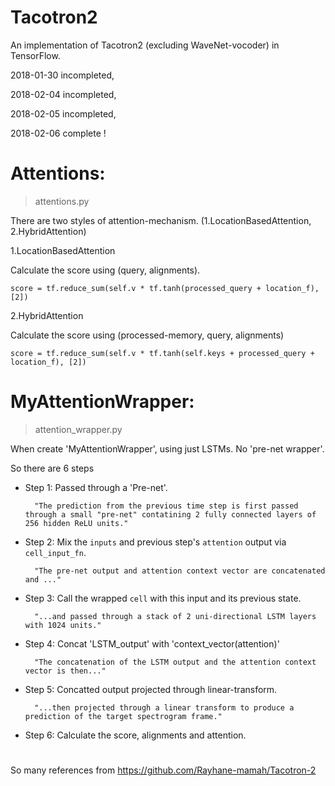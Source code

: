 # Tacotron2

An implementation of Tacotron2 (excluding WaveNet-vocoder) in TensorFlow.

2018-01-30 incompleted,

2018-02-04 incompleted,

2018-02-05 incompleted,

2018-02-06 complete !

# Attentions:
> attentions.py

There are two styles of attention-mechanism. (1.LocationBasedAttention, 2.HybridAttention)

1.LocationBasedAttention

Calculate the score using (query, alignments).

    score = tf.reduce_sum(self.v * tf.tanh(processed_query + location_f), [2])

2.HybridAttention

Calculate the score using (processed-memory, query, alignments)

    score = tf.reduce_sum(self.v * tf.tanh(self.keys + processed_query + location_f), [2])
		
# MyAttentionWrapper:

> attention_wrapper.py

When create 'MyAttentionWrapper', using just LSTMs. No 'pre-net wrapper'.

So there are 6 steps
- Step 1: Passed through a 'Pre-net'.

		"The prediction from the previous time step is first passed through a small "pre-net" contatining 2 fully connected layers of 256 hidden ReLU units."
- Step 2: Mix the `inputs` and previous step's `attention` output via `cell_input_fn`.

 		"The pre-net output and attention context vector are concatenated and ..."
- Step 3: Call the wrapped `cell` with this input and its previous state.

 		"...and passed through a stack of 2 uni-directional LSTM layers with 1024 units."
- Step 4: Concat 'LSTM_output' with 'context_vector(attention)'

 		"The concatenation of the LSTM output and the attention context vector is then..."
- Step 5: Concatted output projected through linear-transform.

 		"...then projected through a linear transform to produce a prediction of the target spectrogram frame."
- Step 6: Calculate the score, alignments and attention.

# 
So many references from https://github.com/Rayhane-mamah/Tacotron-2
